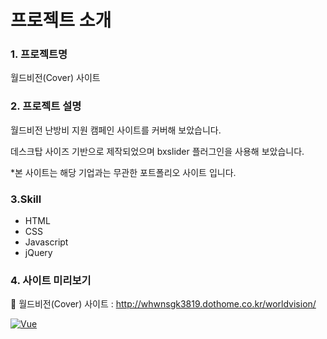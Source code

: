 # 프로젝트 소개

### 1. 프로젝트명

월드비전(Cover) 사이트

### 2. 프로젝트 설명

월드비전 난방비 지원 캠페인 사이트를 커버해 보았습니다.

데스크탑 사이즈 기반으로 제작되었으며 bxslider 플러그인을 사용해 보았습니다.

\*본 사이트는 해당 기업과는 무관한 포트폴리오 사이트 입니다.

### 3.Skill

- HTML
- CSS
- Javascript
- jQuery

### 4. 사이트 미리보기

🔗 월드비전(Cover) 사이트 : http://whwnsgk3819.dothome.co.kr/worldvision/

[![Vue](http://whwnsgk3819.dothome.co.kr/portfolio/assets/images/imac01.png)](http://whwnsgk3819.dothome.co.kr/worldvision/)
